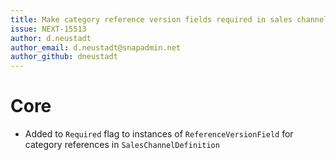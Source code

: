 ```yaml
---
title: Make category reference version fields required in sales channel definition
issue: NEXT-15513
author: d.neustadt
author_email: d.neustadt@snapadmin.net 
author_github: dneustadt
---
```

# Core
* Added to `Required` flag to instances of `ReferenceVersionField` for category references in `SalesChannelDefinition`
